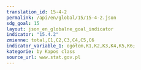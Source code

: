 ```yaml
---
translation_id: 15-4-2
permalink: /api/en/global/15/15-4-2.json
sdg_goal: 15
layout: json_en_globalne_goal_indicator
indicator: "15.4.2"
zmienne: total,C1,C2,C3,C4,C5,C6
indicator_variable_1: ogółem,K1,K2,K3,K4,K5,K6;
kategorie: by Kapos class
source_url: www.stat.gov.pl
---
```

